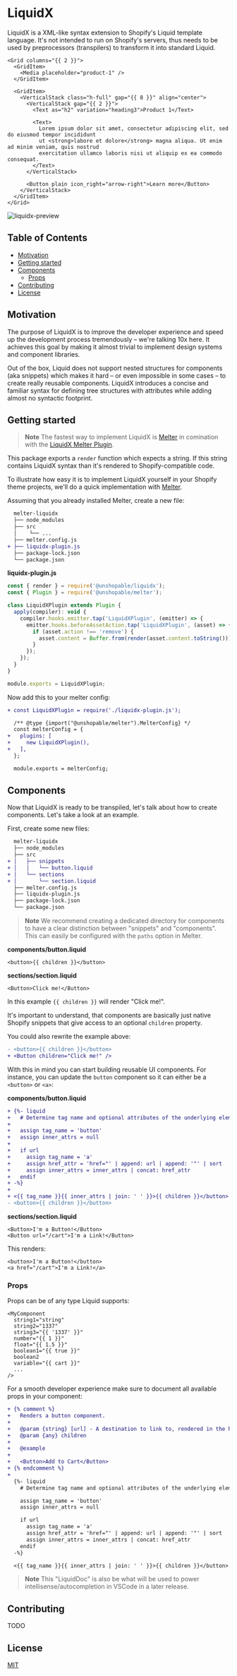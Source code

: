 # LiquidX

LiquidX is a XML-like syntax extension to Shopify's Liquid template language. It's not intended to run on Shopify's servers, thus needs to be used by preprocessors (transpilers) to transform it into standard Liquid.

```liquid
<Grid columns="{{ 2 }}">
  <GridItem>
    <Media placeholder="product-1" />
  </GridItem>

  <GridItem>
    <VerticalStack class="h-full" gap="{{ 8 }}" align="center">
      <VerticalStack gap="{{ 2 }}">
        <Text as="h2" variation="heading3">Product 1</Text>

        <Text>
          Lorem ipsum dolor sit amet, consectetur adipiscing elit, sed do eiusmod tempor incididunt
          ut <strong>labore et dolore</strong> magna aliqua. Ut enim ad minim veniam, quis nostrud
          exercitation ullamco laboris nisi ut aliquip ex ea commodo consequat.
        </Text>
      </VerticalStack>

      <Button plain icon_right="arrow-right">Learn more</Button>
    </VerticalStack>
  </GridItem>
</Grid>
```

![liquidx-preview](https://github.com/unshopable/liquidx/assets/64148345/62a10849-7335-4f97-8968-f1cb013ce58c)

## Table of Contents

- [Motivation](#motivation)
- [Getting started](#getting-started)
- [Components](#components)
  - [Props](#props)
- [Contributing](#contributing)
- [License](#license)

## Motivation

The purpose of LiquidX is to improve the developer experience and speed up the development process tremendously – we're talking 10x here. It achieves this goal by making it almost trivial to implement design systems and component libraries.

Out of the box, Liquid does not support nested structures for components (aka snippets) which makes it hard – or even impossible in some cases – to create really reusable components. LiquidX introduces a concise and familiar syntax for defining tree structures with attributes while adding almost no syntactic footprint.

## Getting started

> **Note**
> The fastest way to implement LiquidX is [Melter](https://github.com/unshopable/melter) in comination with the [LiquidX Melter Plugin](https://github.com/unshopable/melter-plugin-liquidx).

This package exports a `render` function which expects a string. If this string contains LiquidX syntax than it's rendered to Shopify-compatible code.

To illustrate how easy it is to implement LiquidX yourself in your Shopify theme projects, we'll do a quick implementation with [Melter](https://github.com/unshopable/melter).

Assuming that you already installed Melter, create a new file:

```diff
  melter-liquidx
  ├── node_modules
  ├── src
  │    └── ...
  ├── melter.config.js
+ ├── liquidx-plugin.js
  ├── package-lock.json
  └── package.json
```

**liquidx-plugin.js**

```js
const { render } = require('@unshopable/liquidx');
const { Plugin } = require('@unshopable/melter');

class LiquidXPlugin extends Plugin {
  apply(compiler): void {
    compiler.hooks.emitter.tap('LiquidXPlugin', (emitter) => {
      emitter.hooks.beforeAssetAction.tap('LiquidXPlugin', (asset) => {
        if (asset.action !== 'remove') {
          asset.content = Buffer.from(render(asset.content.toString()));
        }
      });
    });
  }
}

module.exports = LiquidXPlugin;
```

Now add this to your melter config:

```diff
+ const LiquidXPlugin = require('./liquidx-plugin.js');

  /** @type {import("@unshopable/melter").MelterConfig} */
  const melterConfig = {
+   plugins: [
+     new LiquidXPlugin(),
+   ],
  };

  module.exports = melterConfig;
```

## Components

Now that LiquidX is ready to be transpiled, let's talk about how to create components. Let's take a look at an example.

First, create some new files:

```diff
  melter-liquidx
  ├── node_modules
  ├── src
+ │   ├── snippets
+ │   │   └── button.liquid
+ │   └── sections
+ │       └── section.liquid
  ├── melter.config.js
  ├── liquidx-plugin.js
  ├── package-lock.json
  └── package.json
```

> **Note**
> We recommend creating a dedicated directory for components to have a clear distinction between "snippets" and "components". This can easily be configured with the `paths` option in Melter.

**components/button.liquid**

```liquid
<button>{{ children }}</button>
```

**sections/section.liquid**

```liquid
<Button>Click me!</Button>
```

In this example `{{ children }}` will render "Click me!".

It's important to understand, that components are basically just native Shopify snippets that give access to an optional `children` property.

You could also rewrite the example above:

```diff
- <button>{{ children }}</button>
+ <Button children="Click me!" />
```

With this in mind you can start building reusable UI components. For instance, you can update the `button` component so it can either be a `<button>` or `<a>`:

**components/button.liquid**

```diff
+ {%- liquid
+   # Determine tag name and optional attributes of the underlying element (button or anchor).
+
+   assign tag_name = 'button'
+   assign inner_attrs = null
+
+   if url
+     assign tag_name = 'a'
+     assign href_attr = 'href="' | append: url | append: '"' | sort
+     assign inner_attrs = inner_attrs | concat: href_attr
+   endif
+ -%}
+
+ <{{ tag_name }}{{ inner_attrs | join: ' ' }}>{{ children }}</button>
- <button>{{ children }}</button>
```

**sections/section.liquid**

```liquid
<Button>I'm a Button!</Button>
<Button url="/cart">I'm a Link!</Button>
```

This renders:

```liquid
<button>I'm a Button!</button>
<a href="/cart">I'm a Link!</a>
```

### Props

Props can be of any type Liquid supports:

```liquid
<MyComponent
  string1="string"
  string2="1337"
  string3="{{ '1337' }}"
  number="{{ 1 }}"
  float="{{ 1.5 }}"
  boolean1="{{ true }}"
  boolean2
  variable="{{ cart }}"
  ...
/>
```

For a smooth developer experience make sure to document all available props in your component:

```diff
+ {% comment %}
+   Renders a button component.
+
+   @param {string} [url] - A destination to link to, rendered in the href attribute of a link.
+   @param {any} children
+
+   @example
+
+   <Button>Add to Cart</Button>
+ {% endcomment %}
+
  {%- liquid
    # Determine tag name and optional attributes of the underlying element (button or anchor).

    assign tag_name = 'button'
    assign inner_attrs = null

    if url
      assign tag_name = 'a'
      assign href_attr = 'href="' | append: url | append: '"' | sort
      assign inner_attrs = inner_attrs | concat: href_attr
    endif
  -%}

  <{{ tag_name }}{{ inner_attrs | join: ' ' }}>{{ children }}</button>
```

> **Note**
> This "LiquidDoc" is also be what will be used to power intellisense/autocompletion in VSCode in a later release.

## Contributing

TODO

## License

[MIT](LICENSE)
